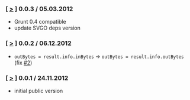 ### [ [>](//github.com/svg/svgo-grunt/tree/v0.0.3) ] 0.0.3 / 05.03.2012
* Grunt 0.4 compatible
* update SVGO deps version

### [ [>](//github.com/svg/svgo-grunt/tree/v0.0.2) ] 0.0.2 / 06.12.2012
* `outBytes = result.info.inBytes` -> `outBytes = result.info.outBytes` (fix [#2](https://github.com/svg/svgo-grunt/issues/2))

### [ [>](//github.com/svg/svgo-grunt/tree/v0.0.1) ] 0.0.1 / 24.11.2012
* initial public version
